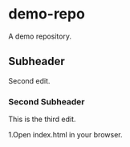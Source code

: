 # demo-repo
A demo repository.
## Subheader
Second edit.

### Second Subheader
This is the third edit.

1.Open index.html in your browser.
